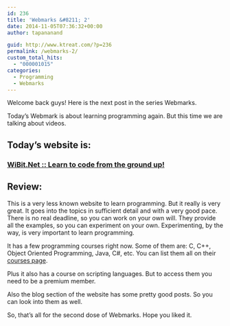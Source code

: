 ```yaml
---
id: 236
title: 'Webmarks &#8211; 2'
date: 2014-11-05T07:36:32+00:00
author: tapananand

guid: http://www.ktreat.com/?p=236
permalink: /webmarks-2/
custom_total_hits:
  - "000001015"
categories:
  - Programming
  - Webmarks
---
```

Welcome back guys! Here is the next post in the series Webmarks.

Today&#8217;s Webmark is about learning programming again. But this time we are talking about videos.

## Today&#8217;s website is:

### <a title="WiBit.Net :: Learn to code from the ground up!" href="https://www.wibit.net" target="_blank">WiBit.Net :: Learn to code from the ground up!</a>

## Review:

This is a very less known website to learn programming. But it really is very great. It goes into the topics in sufficient detail and with a very good pace. There is no real deadline, so you can work on your own will. They provide all the examples, so you can experiment on your own. Experimenting, by the way, is very important to learn programming.

It has a few programming courses right now. Some of them are: C, C++, Object Oriented Programming, Java, C#, etc. You can list them all on their <a title="WiBit.Net :: Learn to code from the ground up!" href="https://www.wibit.net/courses" target="_blank">courses page</a>.

Plus it also has a course on scripting languages. But to access them you need to be a premium member.

Also the blog section of the website has some pretty good posts. So you can look into them as well.

So, that&#8217;s all for the second dose of Webmarks. Hope you liked it.